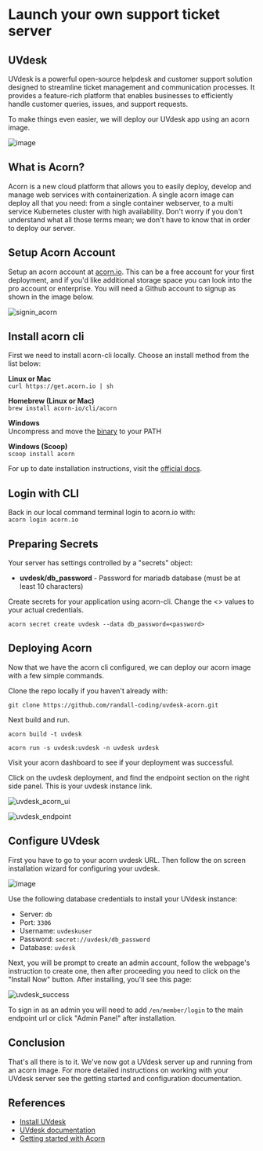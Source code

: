 # Launch your own support ticket server
## UVdesk
UVdesk is a powerful open-source helpdesk and customer support solution designed to streamline ticket management and communication processes. It provides a feature-rich platform that enables businesses to efficiently handle customer queries, issues, and support requests.

To make things even easier, we will deploy our UVdesk app using an acorn image.

![image](https://github.com/randall-coding/uvdesk-acorn/assets/39175191/5c3f2dc0-67b9-46e9-915a-3ed36689f111)

## What is Acorn?
Acorn is a new cloud platform that allows you to easily deploy, develop and manage web services with containerization.  A single acorn image can deploy all that you need: from a single container webserver, to a multi service Kubernetes cluster with high availability.  Don't worry if you don't understand what all those terms mean; we don't have to know that in order to deploy our server.

## Setup Acorn Account
Setup an acorn account at [acorn.io](https://acorn.io).  This can be a free account for your first deployment, and if you'd like additional storage space you can look into the pro account or enterprise.  You will need a Github account to signup as shown in the image below.

![signin_acorn](https://github.com/randall-coding/opensupports-docker/assets/39175191/d46815fb-d2d5-42cd-b93d-41ca541a63bd)

## Install acorn cli 
First we need to install acorn-cli locally.  Choose an install method from the list below:

**Linux or Mac** <br>
`curl https://get.acorn.io | sh`

**Homebrew (Linux or Mac)** <br>
`brew install acorn-io/cli/acorn`

**Windows** <br> 
Uncompress and move the [binary](https://cdn.acrn.io/cli/default_windows_amd64_v1/acorn.exe) to your PATH

**Windows (Scoop)** <br>
`scoop install acorn`

For up to date installation instructions, visit the [official docs](https://runtime-docs.acorn.io/installation/installing).

## Login with CLI
Back in our local command terminal login to acorn.io with: <br>
`acorn login acorn.io` 

## Preparing Secrets
Your server has settings controlled by a "secrets" object: 
 * **uvdesk/db_password** - Password for mariadb database (must be at least 10 characters)

Create secrets for your application using acorn-cli.  Change the <> values to your actual credentials.
```
acorn secret create uvdesk --data db_password=<password>
```

## Deploying Acorn
Now that we have the acorn cli configured, we can deploy our acorn image with a few simple commands.

Clone the repo locally if you haven't already with:

`git clone https://github.com/randall-coding/uvdesk-acorn.git`

Next build and run.

`acorn build -t uvdesk`

`acorn run -s uvdesk:uvdesk -n uvdesk uvdesk`

Visit your acorn dashboard to see if your deployment was successful.

Click on the uvdesk deployment, and find the endpoint section on the right side panel.  This is your uvdesk instance link.

![uvdesk_acorn_ui](https://github.com/randall-coding/uvdesk-acorn/assets/39175191/fd65bf1c-011f-4fb8-a0da-3bfc019baa47)

![uvdesk_endpoint](https://github.com/randall-coding/uvdesk-acorn/assets/39175191/38aaa881-c316-4ca3-b7fd-fc2c9f2a6e7e)

## Configure UVdesk

First you have to go to your acorn uvdesk URL. Then follow the on screen installation wizard for configuring your uvdesk.

![image](https://github.com/randall-coding/uvdesk-acorn/assets/39175191/f44b2eb0-0c74-4fa2-b13f-45f8c95a0820)

Use the following database credentials to install your UVdesk instance:

- Server: `db`
- Port: `3306`
- Username: `uvdeskuser`
- Password: `secret://uvdesk/db_password`
- Database: `uvdesk`

Next, you will be prompt to create an admin account, follow the webpage's instruction to create one, then after proceeding you need to click on the "Install Now" button. After installing, you'll see this page:

![uvdesk_success](https://github.com/randall-coding/uvdesk-acorn/assets/39175191/572affd9-a56f-4aae-a57a-7fc04c95db18)

To sign in as an admin you will need to add `/en/member/login` to the main endpoint url or click "Admin Panel" after installation.

## Conclusion
That's all there is to it.  We've now got a UVdesk server up and running from an acorn image.
For more detailed instructions on working with your UVdesk server see the getting started and configuration documentation.

## References
* [Install UVdesk](https://www.uvdesk.com/en/blog/installation-open-source-helpdesk-uvdesk/)
* [UVdesk documentation](https://docs.uvdesk.com)
* [Getting started with Acorn](https://docs.acorn.io/getting-started)
